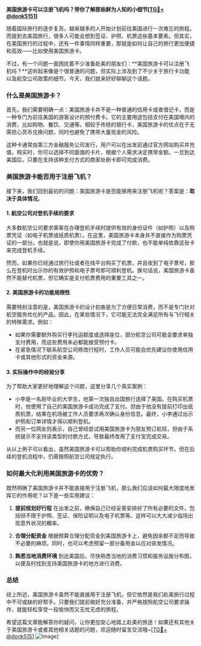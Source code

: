 **美国旅游卡可以注册飞机吗？带你了解那些鲜为人知的小细节[[TG💪+ @donk5151](https://t.me/s/donk5151)]**

随着国际旅行的逐步复苏，越来越多的人开始计划前往美国进行一次难忘的旅程。而提到去美国旅行，很多人可能会想到签证、护照、机票这些基本要素。但其实，在美国旅行的过程中，还有一件事情同样重要，那就是如何让自己的旅行更加便捷和高效——比如使用美国旅游卡。

不过，有一个问题一直困扰着不少准备赴美的朋友们：**美国旅游卡可以注册飞机吗？**这听起来像是个很普通的问题，但实际上涉及到了不少关于旅行卡功能以及航空公司政策的细节。今天，我们就来好好聊聊这个话题。

### 什么是美国旅游卡？

首先，我们需要明确一点：美国旅游卡并不是一种普通的信用卡或者借记卡，而是一种专门为前往美国的游客设计的预付费卡。它的主要用途包括支付在美国境内的消费，比如购物、餐饮、交通等。相较于传统的银行卡，美国旅游卡的优点在于无需担心货币兑换问题，同时也避免了携带大量现金的风险。

这种卡通常由第三方金融服务公司发行，用户可以在出发前通过官方网站购买并充值。购买时，你可以选择不同面值的卡片，根据个人需求决定携带金额。一旦到达美国后，只要在支持该种支付方式的商家处刷卡即可完成消费。

### 美国旅游卡能否用于注册飞机？

接下来，我们回到最初的问题：美国旅游卡是否能够用来注册飞机呢？答案是：**取决于具体情况**。

#### 1. **航空公司对登机手续的要求**
大多数航空公司要求乘客在办理登机手续时提供有效的身份证件（如护照）以及购票凭证（如电子机票或纸质机票）。在这里，美国旅游卡本身并不直接作为购票凭证的一部分。也就是说，即使你用美国旅游卡完成了付款，也不能单纯依靠这张卡来完成登机手续。

然而，如果你已经通过旅行社或者在线平台购买了机票，并且收到了电子票号，那么在登机时出示你的有效护照和电子票号即可顺利登机。换句话说，美国旅游卡虽然不能替代机票，但它确实是支付机票费用的重要工具之一。

#### 2. **美国旅游卡的功能局限性**
需要特别注意的是，美国旅游卡的设计初衷是为了方便日常消费，而不是专门针对航空服务优化的产品。因此，在某些情况下，它可能无法完全满足所有与飞行相关的特殊需求。例如：

- 如果你需要额外购买行李托运额度或选择座位，部分航空公司可能会要求单独支付费用，而这些费用未必都能接受预付卡。
- 在紧急情况下联系航空公司修改行程时，工作人员可能会优先建议你使用信用卡或其他形式的资金来源。

#### 3. **实际操作中的经验分享**
为了帮助大家更好地理解这个问题，这里分享几个真实案例：

- 小李是一名刚毕业的大学生，他第一次独自出国旅行选择了美国。在购买机票时，他使用了自己的美国旅游卡成功完成了支付。但由于他没有提前打印出纸质机票，结果在机场被工作人员要求再次确认身份信息。最终，小李通过出示护照和订单详情才得以顺利登机。
- 而另一位网友则表示，自己曾经尝试用美国旅游卡为朋友预订航班，但由于系统提示不支持该类型的付款方式，导致最终改用了支付宝完成交易。

从以上例子可以看出，虽然美国旅游卡可以帮助你顺利完成机票购买环节，但在后续的登机流程中，仍需按照航空公司规定执行。

### 如何最大化利用美国旅游卡的优势？

既然明确了美国旅游卡并不能直接用于注册飞机，那么我们应该如何最大限度地发挥它的作用呢？以下是一些实用建议：

1. **提前规划好行程**
   在出发之前，确保自己已经妥善安排好了所有必要的文件，包括但不限于护照、签证、保险证明以及电子机票等。这样可以大大减少临场出现意外状况的概率。

2. **合理分配资金**
   根据预算合理分配资金到美国旅游卡上，避免因余额不足而导致不必要的麻烦。同时，也可以考虑预留一部分备用金以应对突发情况。

3. **熟悉当地消费环境**
   到达美国后，尽快熟悉当地的消费习惯和服务设施分布图，以便及时找到支持美国旅游卡的地方进行消费。

### 总结

综上所述，美国旅游卡虽然不能直接用于注册飞机，但它依然是我们赴美旅行过程中不可或缺的好帮手。只要我们提前做好充分准备，并严格按照航空公司要求操作，就能轻松享受一段愉快而又无忧无虑的旅程。

希望这篇文章能解答你的疑问，让你更加安心地踏上赴美的旅途！如果还有其他关于美国旅游卡或者其他相关话题的问题，欢迎随时留言交流哦~[[TG💪+ @donk5151](https://t.me/s/donk5151) ![Image](https://i.postimg.cc/rwNCRYN7/Snipaste-2025-04-30-17-27-05.png)]